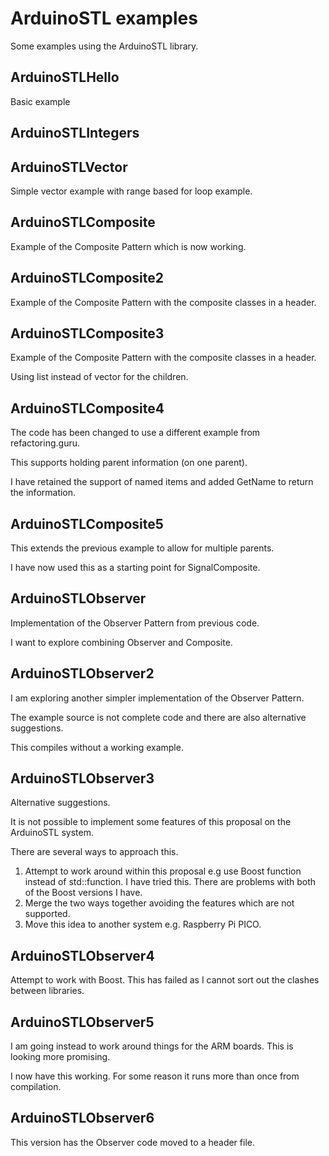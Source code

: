 # ArduinoSTL examples

Some examples using the ArduinoSTL library.

## ArduinoSTLHello

Basic example

## ArduinoSTLIntegers

## ArduinoSTLVector

Simple vector example with range based for loop example.

## ArduinoSTLComposite

Example of the Composite Pattern which is now working.

## ArduinoSTLComposite2

Example of the Composite Pattern with the composite classes in a header.

## ArduinoSTLComposite3

Example of the Composite Pattern with the composite classes in a header.

Using list instead of vector for the children.

## ArduinoSTLComposite4

The code has been changed to use a different example from refactoring.guru.

This supports holding parent information (on one parent).

I have retained the support of named items and added GetName to return the information.

## ArduinoSTLComposite5

This extends the previous example to allow for multiple parents.

I have now used this as a starting point for SignalComposite.

## ArduinoSTLObserver

Implementation of the Observer Pattern from previous code.

I want to explore combining Observer and Composite.

## ArduinoSTLObserver2

I am exploring another simpler implementation of the Observer Pattern.

The example source is not complete code and there are also alternative suggestions.

This compiles without a working example.
 
## ArduinoSTLObserver3

Alternative suggestions.

It is not possible to implement some features of this proposal on the ArduinoSTL system.

There are several ways to approach this.

1. Attempt to work around within this proposal e.g use Boost function instead of std::function.
   I have tried this. There are problems with both of the Boost versions I have.
2. Merge the two ways together avoiding the features which are not supported.
3. Move this idea to another system e.g. Raspberry Pi PICO.

## ArduinoSTLObserver4

Attempt to work with Boost. This has failed as I cannot sort out the clashes between libraries.

## ArduinoSTLObserver5

I am going instead to work around things for the ARM boards. This is looking more promising.

I now have this working. For some reason it runs more than once from compilation.

## ArduinoSTLObserver6

This version has the Observer code moved to a header file.


